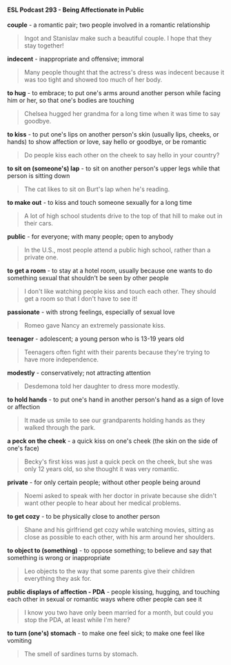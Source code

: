 #### ESL Podcast 293 - Being Affectionate in Public

**couple** - a romantic pair; two people involved in a romantic relationship

> Ingot and Stanislav make such a beautiful couple. I hope that they stay
together!

**indecent** - inappropriate and offensive; immoral

> Many people thought that the actress's dress was indecent because it was too
tight and showed too much of her body.

**to hug** - to embrace; to put one's arms around another person while facing him
or her, so that one's bodies are touching

> Chelsea hugged her grandma for a long time when it was time to say goodbye.

**to kiss** - to put one's lips on another person's skin (usually lips, cheeks, or
hands) to show affection or love, say hello or goodbye, or be romantic

> Do people kiss each other on the cheek to say hello in your country?

**to sit on (someone's) lap** - to sit on another person's upper legs while that
person is sitting down

> The cat likes to sit on Burt's lap when he's reading.

**to make out** - to kiss and touch someone sexually for a long time

> A lot of high school students drive to the top of that hill to make out in their cars.

**public** - for everyone; with many people; open to anybody

> In the U.S., most people attend a public high school, rather than a private one.

**to get a room** - to stay at a hotel room, usually because one wants to do
something sexual that shouldn't be seen by other people

> I don't like watching people kiss and touch each other. They should get a room
so that I don't have to see it!

**passionate** - with strong feelings, especially of sexual love

> Romeo gave Nancy an extremely passionate kiss.

**teenager** - adolescent; a young person who is 13-19 years old

> Teenagers often fight with their parents because they're trying to have more
independence.

**modestly** - conservatively; not attracting attention

> Desdemona told her daughter to dress more modestly.

**to hold hands** - to put one's hand in another person's hand as a sign of love
or affection

> It made us smile to see our grandparents holding hands as they walked through
the park.

**a peck on the cheek** - a quick kiss on one's cheek (the skin on the side of one's
face)

> Becky's first kiss was just a quick peck on the cheek, but she was only 12 years
old, so she thought it was very romantic.

**private** - for only certain people; without other people being around

> Noemi asked to speak with her doctor in private because she didn't want other
people to hear about her medical problems.

**to get cozy** - to be physically close to another person

> Shane and his girlfriend get cozy while watching movies, sitting as close as
possible to each other, with his arm around her shoulders.

**to object to (something)** - to oppose something; to believe and say that
something is wrong or inappropriate

> Leo objects to the way that some parents give their children everything they ask
for.

**public displays of affection - PDA** - people kissing, hugging, and touching
each other in sexual or romantic ways where other people can see it

> I know you two have only been married for a month, but could you stop the
PDA, at least while I'm here?

**to turn (one's) stomach** - to make one feel sick; to make one feel like vomiting

> The smell of sardines turns by stomach.


